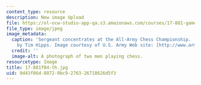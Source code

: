 ```yaml
---
content_type: resource
description: New image Upload
file: https://ol-ocw-studio-app-qa.s3.amazonaws.com/courses/17-881-game-theory-and-political-theory-fall-2004/9d43f86d88729bc9276326718626d5f3_17-881f04-th.jpg
file_type: image/jpeg
image_metadata:
  caption: 'Sergeant concentrates at the All-Army Chess Championship. (Army photo
    by Tim Hipps. Image courtesy of U.S. Army Web site: [http://www.army.mil/](http://www.army.mil/).)'
  credit: ''
  image-alt: A photograph of two men playing chess.
resourcetype: Image
title: 17-881f04-th.jpg
uid: 9d43f86d-8872-9bc9-2763-26718626d5f3
---
```

